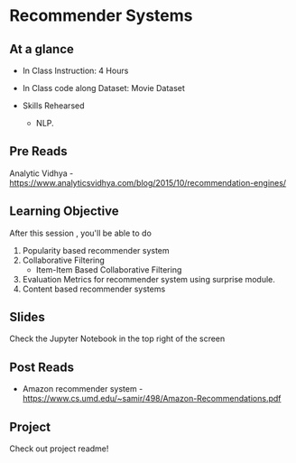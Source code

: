 # Recommender Systems

## At a glance
* In Class Instruction: 4 Hours
* In Class code along Dataset: Movie Dataset

* Skills Rehearsed
  * NLP.


## Pre Reads
Analytic Vidhya -https://www.analyticsvidhya.com/blog/2015/10/recommendation-engines/

## Learning Objective

After this session , you'll be able to do
1. Popularity based recommender system
2. Collaborative Filtering
   - Item-Item Based Collaborative Filtering
3. Evaluation Metrics for recommender system using surprise module.
4. Content based recommender systems


## Slides
Check the Jupyter Notebook in the top right of the screen


## Post Reads
* Amazon recommender system - https://www.cs.umd.edu/~samir/498/Amazon-Recommendations.pdf

## Project
Check out project readme!
